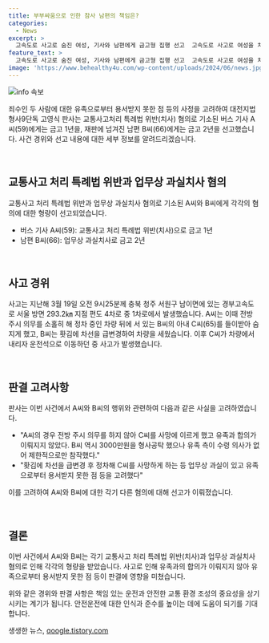 ```yaml
---
title: 부부싸움으로 인한 참사 남편의 책임은?
categories:
  - News
excerpt: >
  고속도로 사고로 숨진 여성, 기사와 남편에게 금고형 집행 선고  고속도로 사고로 여성을 치사한 기사와 차량을 세운 남편이 각각 금고형을 선고받았다. 기사는 전방 주시 의무 소홀로 사고를 일으켰으며, 남편은 홧김에 차선을 변경하고 여성을 사망하게 한 죄를 저질렀다. 공공 이익을 위해 이들에 대한 엄중한 처벌이 이뤄졌으며, 유족으로부터 용서받지 못한 채 법정 처벌을 받았다.
feature_text: >
  고속도로 사고로 숨진 여성, 기사와 남편에게 금고형 집행 선고  고속도로 사고로 여성을 치사한 기사와 차량을 세운 남편이 각각 금고형을 선고받았다. 기사는 전방 주시 의무 소홀로 사고를 일으켰으며, 남편은 홧김에 차선을 변경하고 여성을 사망하게 한 죄를 저질렀다. 공공 이익을 위해 이들에 대한 엄중한 처벌이 이뤄졌으며, 유족으로부터 용서받지 못한 채 법정 처벌을 받았다.
image: 'https://www.behealthy4u.com/wp-content/uploads/2024/06/news.jpg'
---
```


<p><img src="https://www.behealthy4u.com/wp-content/uploads/2024/06/news.jpg" alt="info 속보" /></p>

<p>죄수인 두 사람에 대한 유족으로부터 용서받지 못한 점 등의 사정을 고려하여 대전지법 형사9단독 고영식 판사는 교통사고처리 특례법 위반(치사) 혐의로 기소된 버스 기사 A씨(59)에게는 금고 1년을, 재판에 넘겨진 남편 B씨(66)에게는 금고 2년을 선고했습니다. 사건 경위와 선고 내용에 대한 세부 정보를 알려드리겠습니다. </p>

<p data-ke-size="size16">&nbsp;</p>

<h2 data-ke-size="size26">교통사고 처리 특례법 위반과 업무상 과실치사 혐의</h2>

<p>교통사고 처리 특례법 위반과 업무상 과실치사 혐의로 기소된 A씨와 B씨에게 각각의 혐의에 대한 형량이 선고되었습니다.</p>

<ul>
  <li>버스 기사 A씨(59): 교통사고 처리 특례법 위반(치사)으로 금고 1년</li>
  <li>남편 B씨(66): 업무상 과실치사로 금고 2년</li>
</ul>

<p data-ke-size="size16">&nbsp;</p>

<h2 data-ke-size="size26">사고 경위</h2>

<p>사고는 지난해 3월 19일 오전 9시25분께 충북 청주 서원구 남이면에 있는 경부고속도로 서울 방면 293.2㎞ 지점 편도 4차로 중 1차로에서 발생했습니다. A씨는 이때 전방 주시 의무를 소홀히 해 정차 중인 차량 뒤에 서 있는 B씨의 아내 C씨(65)를 들이받아 숨지게 했고, B씨는 홧김에 차선을 급변경하여 차량을 세웠습니다. 이후 C씨가 차량에서 내리자 운전석으로 이동하던 중 사고가 발생했습니다.</p>

<p data-ke-size="size16">&nbsp;</p>

<h2 data-ke-size="size26">판결 고려사항</h2>

<p>판사는 이번 사건에서 A씨와 B씨의 행위와 관련하여 다음과 같은 사실을 고려하였습니다.</p>

<ul>
  <li>"A씨의 경우 전방 주시 의무를 하지 않아 C씨를 사망에 이르게 했고 유족과 합의가 이뤄지지 않았다. B씨 역시 3000만원을 형사공탁 했으나 유족 측이 수령 의사가 없어 제한적으로만 참작했다."</li>
  <li>"홧김에 차선을 급변경 후 정차해 C씨를 사망하게 하는 등 업무상 과실이 있고 유족으로부터 용서받지 못한 점 등을 고려했다"</li>
</ul>

<p>이를 고려하여 A씨와 B씨에 대한 각기 다른 혐의에 대해 선고가 이뤄졌습니다.</p>

<p data-ke-size="size16">&nbsp;</p>

<h2 data-ke-size="size26">결론</h2>

<p>이번 사건에서 A씨와 B씨는 각기 교통사고 처리 특례법 위반(치사)과 업무상 과실치사 혐의로 인해 각각의 형량을 받았습니다. 사고로 인해 유족과의 합의가 이뤄지지 않아 유족으로부터 용서받지 못한 점 등이 판결에 영향을 미쳤습니다.</p>

<p>위와 같은 경위와 판결 사항은 책임 있는 운전과 안전한 교통 환경 조성의 중요성을 상기시키는 계기가 됩니다. 안전운전에 대한 인식과 준수를 높이는 데에 도움이 되기를 기대합니다.</p>
생생한 뉴스, <a href="https://qoogle.tistory.com" rel="dofollow">qoogle.tistory.com</a>


